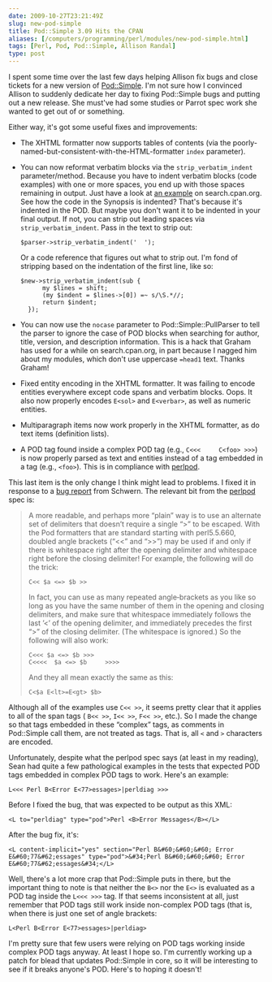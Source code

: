 ```yaml
--- 
date: 2009-10-27T23:21:49Z
slug: new-pod-simple
title: Pod::Simple 3.09 Hits the CPAN
aliases: [/computers/programming/perl/modules/new-pod-simple.html]
tags: [Perl, Pod, Pod::Simple, Allison Randal]
type: post
---
```


I spent some time over the last few days helping Allison fix bugs and close
tickets for a new version of [Pod::Simple]. I'm not sure how I convinced Allison
to suddenly dedicate her day to fixing Pod::Simple bugs and putting out a new
release. She must've had some studies or Parrot spec work she wanted to get out
of or something.

Either way, it's got some useful fixes and improvements:

-   The XHTML formatter now supports tables of contents (via the
    poorly-named-but-consistent-with-the-HTML-formatter `index` parameter).

-   You can now reformat verbatim blocks via the `strip_verbatim_indent`
    parameter/method. Because you have to indent verbatim blocks (code examples)
    with one or more spaces, you end up with those spaces remaining in output.
    Just have a look at [an example] on search.cpan.org. See how the code in the
    Synopsis is indented? That's because it's indented in the POD. But maybe you
    don't want it to be indented in your final output. If not, you can strip out
    leading spaces via `strip_verbatim_indent`. Pass in the text to strip out:

        $parser->strip_verbatim_indent('  ');

    Or a code reference that figures out what to strip out. I'm fond of
    stripping based on the indentation of the first line, like so:

        $new->strip_verbatim_indent(sub {
              my $lines = shift;
              (my $indent = $lines->[0]) =~ s/\S.*//;
              return $indent;
          });

-   You can now use the `nocase` parameter to Pod::Simple::PullParser to tell
    the parser to ignore the case of POD blocks when searching for author,
    title, version, and description information. This is a hack that Graham has
    used for a while on search.cpan.org, in part because I nagged him about my
    modules, which don't use uppercase `=head1` text. Thanks Graham!

-   Fixed entity encoding in the XHTML formatter. It was failing to encode
    entities everywhere except code spans and verbatim blocks. Oops. It also now
    properly encodes `E<sol>` and `E<verbar>`, as well as numeric entities.

-   Multiparagraph items now work properly in the XHTML formatter, as do text
    items (definition lists).

-   A POD tag found inside a complex POD tag (e.g., `C<<<     C<foo> >>>`) is
    now properly parsed as text and entities instead of a tag embedded in a tag
    (e.g., `<foo>`). This is in compliance with [perlpod].

This last item is the only change I think might lead to problems. I fixed it in
response to a [bug report] from Schwern. The relevant bit from the [perlpod]
spec is:

> A more readable, and perhaps more “plain” way is to use an alternate set of
> delimiters that doesn’t require a single “\>” to be escaped. With the Pod
> formatters that are standard starting with perl5.5.660, doubled angle brackets
> (“\<\<” and “\>\>”) may be used if and only if there is whitespace right after
> the opening delimiter and whitespace right before the closing delimiter! For
> example, the following will do the trick:
>
>     C<< $a <=> $b >>
>
> In fact, you can use as many repeated angle‐brackets as you like so long as
> you have the same number of them in the opening and closing delimiters, and
> make sure that whitespace immediately follows the last ’\<’ of the opening
> delimiter, and immediately precedes the first “\>” of the closing delimiter.
> (The whitespace is ignored.) So the following will also work:
>
>     C<<< $a <=> $b >>>
>     C<<<<  $a <=> $b     >>>>
>
> And they all mean exactly the same as this:
>
>     C<$a E<lt>=E<gt> $b>

Although all of the examples use `C<< >>`, it seems pretty clear that it applies
to all of the span tags ( `B<< >>`, `I<< >>`, `F<< >>`, etc.). So I made the
change so that tags embedded in these “complex” tags, as comments in Pod::Simple
call them, are not treated as tags. That is, all `<` and `>` characters are
encoded.

Unfortunately, despite what the perlpod spec says (at least in my reading), Sean
had quite a few pathological examples in the tests that expected POD tags
embedded in complex POD tags to work. Here's an example:

    L<<< Perl B<Error E<77>essages>|perldiag >>>

Before I fixed the bug, that was expected to be output as this XML:

    <L to="perldiag" type="pod">Perl <B>Error Messages</B></L>

After the bug fix, it's:

    <L content-implicit="yes" section="Perl B&#60;&#60;&#60; Error E&#60;77&#62;essages" type="pod">&#34;Perl B&#60;&#60;&#60; Error E&#60;77&#62;essages&#34;</L>

Well, there's a lot more crap that Pod::Simple puts in there, but the important
thing to note is that neither the `B<>` nor the `E<>` is evaluated as a POD tag
inside the `L<<< >>>` tag. If that seems inconsistent at all, just remember that
POD tags still work inside non-complex POD tags (that is, when there is just one
set of angle brackets:

    L<Perl B<Error E<77>essages>|perldiag>

I'm pretty sure that few users were relying on POD tags working inside complex
POD tags anyway. At least I hope so. I'm currently working up a patch for blead
that updates Pod::Simple in core, so it will be interesting to see if it breaks
anyone's POD. Here's to hoping it doesn't!

  [Pod::Simple]: http://search.cpan.org/perldoc?Pod::Simple
    "Pod::Simple on CPAN"
  [an example]: http://search.cpan.org/perldoc?DBIx::Connector "DBix::Connector"
  [perlpod]: http://search.cpan.org/perldoc?perlpod
  [bug report]: https://rt.cpan.org/Public/Bug/Display.html?id=12239
    "C<<< C<<foo>> >>> not rendered
    properly."
